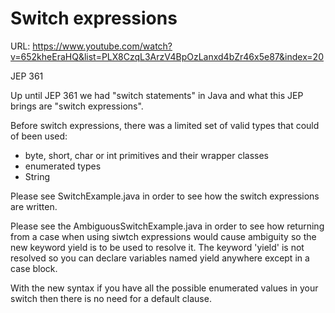 # Switch expressions

URL: https://www.youtube.com/watch?v=652kheEraHQ&list=PLX8CzqL3ArzV4BpOzLanxd4bZr46x5e87&index=20

JEP 361

Up until JEP 361 we had "switch statements" in Java and what this JEP brings are "switch expressions".

Before switch expressions, there was a limited set of valid types that could of been used:

* byte, short, char or int primitives and their wrapper classes
* enumerated types
* String

Please see SwitchExample.java in order to see how the switch expressions are written.

Please see the AmbiguousSwitchExample.java in order to see how returning from a case when using siwtch expressions would
cause ambiguity so the new keyword yield is to be used to resolve it. The keyword 'yield' is not resolved so you can
declare variables named yield anywhere except in a case block.

With the new syntax if you have all the possible enumerated values in your switch then there is no need for a default
clause.
